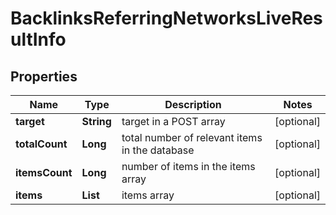 # BacklinksReferringNetworksLiveResultInfo


## Properties

| Name | Type | Description | Notes |
|------------ | ------------- | ------------- | -------------|
**target** | **String** | target in a POST array |[optional]|
**totalCount** | **Long** | total number of relevant items in the database |[optional]|
**itemsCount** | **Long** | number of items in the items array |[optional]|
**items** | **List<BacklinksReferringNetworksLiveItem>** | items array |[optional]|